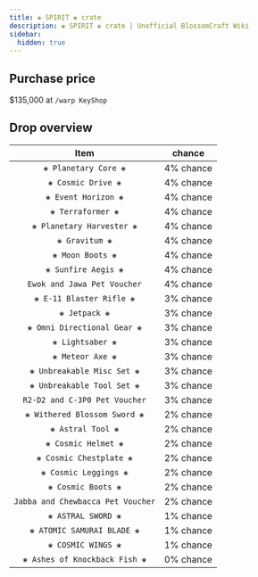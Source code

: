 ```yaml
---
title: ❀ SPIRIT ❀ crate
description: ❀ SPIRIT ❀ crate | Unofficial BlossomCraft Wiki
sidebar:
  hidden: true
---
```


## Purchase price
$135,000 at `/warp KeyShop`

## Drop overview

|          Item          |   chance  |
|:----------------------:|:---------:|
|   `❀ Planetary Core ❀`   | 4% chance |
|  `❀ Cosmic Drive ❀`  | 4% chance |
|    `❀ Event Horizon ❀`   | 4% chance |
|    `❀ Terraformer ❀`   | 4% chance |
| `❀ Planetary Harvester ❀` | 4% chance |
|   `❀ Gravitum ❀`  | 4% chance |
|     `❀ Moon Boots ❀`     | 4% chance |
|   `❀ Sunfire Aegis ❀`   | 4% chance |
|    `Ewok and Jawa Pet Voucher`    | 4% chance |
|    `❀ E-11 Blaster Rifle ❀`    | 3% chance |
|     `❀ Jetpack ❀`     | 3% chance |
| `❀ Omni Directional Gear ❀` | 3% chance |
|   `❀ Lightsaber ❀`   | 3% chance |
|    `❀ Meteor Axe ❀`   | 3% chance |
|     `❀ Unbreakable Misc Set ❀`   | 3% chance |
| `❀ Unbreakable Tool Set ❀` | 3% chance |
|       `R2-D2 and C-3P0 Pet Voucher`      | 3% chance |
|    `❀ Withered Blossom Sword ❀`   | 2% chance |
| `❀ Astral Tool ❀` | 2% chance |
|  `❀ Cosmic Helmet ❀`  | 2% chance |
|      `❀ Cosmic Chestplate ❀`   | 2% chance |
|      `❀ Cosmic Leggings ❀`   | 2% chance |
|      `❀ Cosmic Boots ❀`   | 2% chance |
|   `Jabba and Chewbacca Pet Voucher`   | 2% chance |
|  `❀ ASTRAL SWORD ❀`  | 1% chance |
|    `❀ ATOMIC SAMURAI BLADE ❀`   | 1% chance |
|  `❀ COSMIC WINGS ❀`  | 1% chance |
|    `❀ Ashes of Knockback Fish ❀`   | 0% chance |